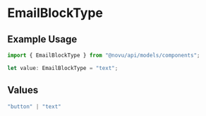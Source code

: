 # EmailBlockType

## Example Usage

```typescript
import { EmailBlockType } from "@novu/api/models/components";

let value: EmailBlockType = "text";
```

## Values

```typescript
"button" | "text"
```
